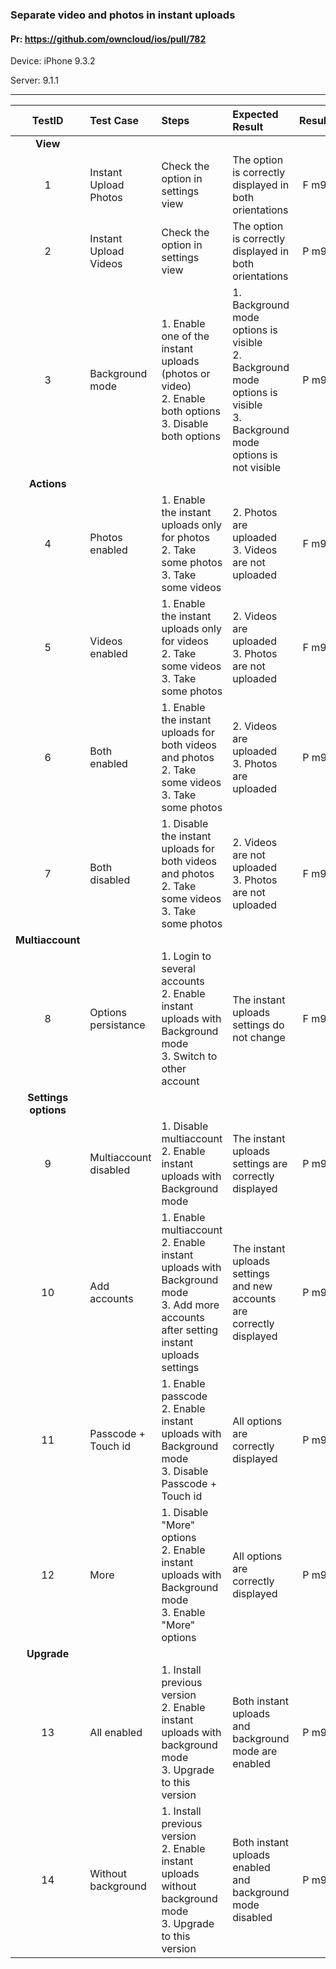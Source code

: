 ###  Separate video and photos in instant uploads 

#### Pr: https://github.com/owncloud/ios/pull/782 

Device: iPhone 9.3.2

Server: 9.1.1 


---

 
| TestID | Test Case | Steps | Expected Result | Result | Related Comment |
| :----: | :-------- | :---- | :-------------- | :----: | :------ |
|**View**||||||
| 1 | Instant Upload Photos | Check the option in settings view| The option is correctly displayed in both orientations  | F m9 | Photos enabes Videos switch  |
| 2 | Instant Upload Videos | Check the option in settings view| The option is correctly displayed in both orientations  | P m9 |  |
| 3 | Background mode | 1. Enable one of the instant uploads (photos or video)<br>2. Enable both options<br>3. Disable both options| 1. Background mode options is visible<br>2. Background mode options is visible<br>3. Background mode options is not visible  | P m9 |  |
|**Actions**||||||
| 4 | Photos enabled | 1. Enable the instant uploads only for photos<br>2. Take some photos<br>3. Take some videos| 2. Photos are uploaded<br>3. Videos are not uploaded  | F m9 | Files before enabling are uploaded  |
| 5 | Videos enabled | 1. Enable the instant uploads only for videos<br>2. Take some videos<br>3. Take some photos| 2. Videos are uploaded<br>3. Photos are not uploaded  | F m9 | Files before enabling are uploaded |
| 6 | Both enabled | 1. Enable the instant uploads for both videos and photos<br>2. Take some videos<br>3. Take some photos| 2. Videos are uploaded<br>3. Photos are uploaded  | P m9 |  |
| 7 | Both disabled | 1. Disable the instant uploads for both videos and photos<br>2. Take some videos<br>3. Take some photos| 2. Videos are not uploaded<br>3. Photos are not uploaded  | F m9 | Files before enabling are uploaded |
|**Multiaccount**||||||
| 8 | Options persistance | 1. Login to several accounts<br>2. Enable instant uploads with Background mode<br>3. Switch to other account| The instant uploads settings do not change | F m9 | Disbled option is enabled switching the account |
|**Settings options**||||||
| 9 | Multiaccount disabled | 1. Disable multiaccount<br>2. Enable instant uploads with Background mode| The instant uploads settings are correctly displayed | P m9 |  |
| 10 | Add accounts | 1. Enable multiaccount<br>2. Enable instant uploads with Background mode<br>3. Add more accounts after setting instant uploads settings| The instant uploads settings and new accounts are correctly displayed | P m9 |  |
| 11 | Passcode + Touch id | 1. Enable passcode<br>2. Enable instant uploads with Background mode<br>3. Disable Passcode + Touch id| All options are correctly displayed | P m9 |  |
| 12 | More | 1. Disable "More" options<br>2. Enable instant uploads with Background mode<br>3. Enable "More" options| All options are correctly displayed | P m9 |  |
|**Upgrade**||||||
| 13 | All enabled | 1. Install previous version<br>2. Enable instant uploads with background mode<br>3. Upgrade to this version| Both instant uploads and background mode are enabled | P m9 |  |
| 14 | Without background | 1. Install previous version<br>2. Enable instant uploads without background mode<br>3. Upgrade to this version| Both instant uploads enabled and background mode disabled | P m9 |  |